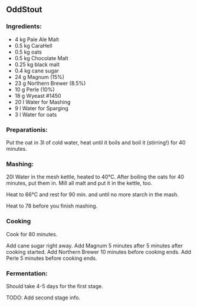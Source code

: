 ## OddStout

### Ingredients:
 * 4 kg     Pale Ale Malt
 * 0.5 kg   CaraHell
 * 0.5 kg   oats
 * 0.5 kg   Chocolate Malt
 * 0.25 kg  black malt
 * 0.4 kg   cane sugar
 * 24 g     Magnum (15%)
 * 23 g     Northern Brewer (8.5%)
 * 10 g     Perle (10%)
 * 18 g     Wyeast #1450
 * 20 l     Water for Mashing
 * 9 l      Water for Sparging
 * 3 l      Water for oats
### Preparationis:
 Put the oat in 3l of cold water, heat until it boils and boil it (stirring!) for 40 minutes.

### Mashing:
 20l Water in the mesh kettle, heated to 40°C. After boiling the oats for 40 minutes, put them in. Mill all malt and put it in the kettle, too.

 Heat to 66°C and rest for 90 min. and until no more starch in the mash.

 Heat to 78 before you finish mashing.

### Cooking

Cook for 80 minutes.

Add cane sugar right away.
Add Magnum 5 minutes after 5 minutes after cooking started.
Add Northern Brewer 10 minutes before cooking ends.
Add Perle 5 minutes before cooking ends.

### Fermentation:

Should take 4-5 days for the first stage.

TODO: Add second stage info.


 


